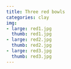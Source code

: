 ```yaml
---
title: Three red bowls
categories: clay
img:
- large: red1.jpg
  thumb: red1.jpg
- large: red2.jpg
  thumb: red2.jpg
- large: red3.jpg
  thumb: red3.jpg
---
```

